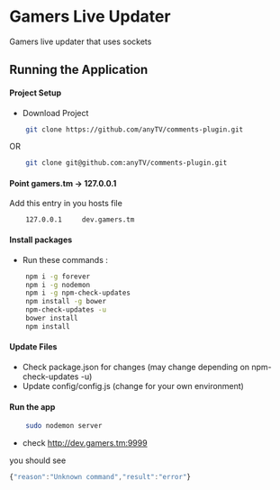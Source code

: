 Gamers Live Updater
=====

Gamers live updater that uses sockets

Running the Application
---------------------
#### Project Setup
- Download Project

```sh
    git clone https://github.com/anyTV/comments-plugin.git
```

OR

```sh
    git clone git@github.com:anyTV/comments-plugin.git
```

#### Point gamers.tm -> 127.0.0.1

Add this entry in you hosts file
```
    127.0.0.1     dev.gamers.tm
```

#### Install packages

- Run these commands :

```sh
    npm i -g forever
    npm i -g nodemon
    npm i -g npm-check-updates
    npm install -g bower
    npm-check-updates -u
    bower install
    npm install
```

#### Update Files

- Check package.json for changes (may change depending on npm-check-updates -u)
- Update config/config.js (change for your own environment)


#### Run the app

```sh
    sudo nodemon server
```
- check http://dev.gamers.tm:9999

you should see
```js
{"reason":"Unknown command","result":"error"}
```
